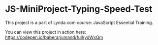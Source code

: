 # JS-MiniProject-Typing-Speed-Test
This project is a part of Lynda.com course: JavaScript Essential Training.

You can view this project in action here: https://codepen.io/baberarjumand/full/ydWxQm
